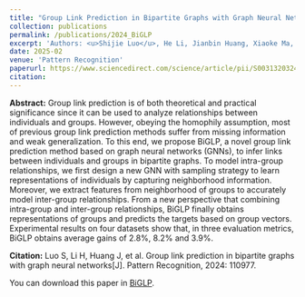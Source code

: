 ```yaml
---
title: "Group Link Prediction in Bipartite Graphs with Graph Neural Networks "
collection: publications
permalink: /publications/2024_BiGLP
excerpt: 'Authors: <u>Shijie Luo</u>, He Li, Jianbin Huang, Xiaoke Ma, Jiangtao Cui, Shaojie Qiao and Jaesoo Yoo.'
date: 2025-02
venue: 'Pattern Recognition'
paperurl: https://www.sciencedirect.com/science/article/pii/S0031320324007283
citation:
---
```

<b>Abstract:</b> Group link prediction is of both theoretical and practical significance since it can be used to analyze relationships between individuals and groups. However, obeying the homophily assumption, most of previous group link prediction methods suffer from missing information and weak generalization. To this end, we propose BiGLP, a novel group link prediction method based on graph neural networks (GNNs), to infer links between individuals and groups in bipartite graphs. To model intra-group relationships, we first design a new GNN with sampling strategy to learn representations of individuals by capturing neighborhood information. Moreover, we extract features from neighborhood of groups to accurately model inter-group relationships. From a new perspective that combining intra-group and inter-group relationships, BiGLP finally obtains representations of groups and predicts the targets based on group vectors. Experimental results on four datasets show that, in three evaluation metrics, BiGLP obtains average gains of 2.8%, 8.2% and 3.9%.

<b>Citation:</b> Luo S, Li H, Huang J, et al. Group link prediction in bipartite graphs with graph neural networks[J]. Pattern Recognition, 2024: 110977.

You can download this paper in [BiGLP](https://www.sciencedirect.com/science/article/pii/S0031320324007283).


